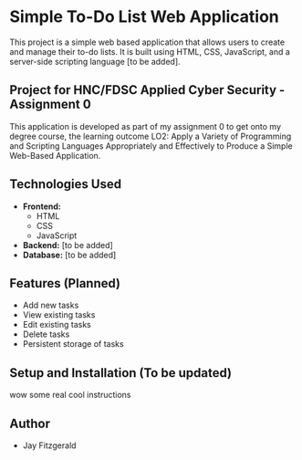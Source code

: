 # Simple To-Do List Web Application

This project is a simple web based application that allows users to create and manage their to-do lists. It is built using HTML, CSS, JavaScript, and a server-side scripting language [to be added].

## Project for HNC/FDSC Applied Cyber Security - Assignment 0

This application is developed as part of my assignment 0 to get onto my degree course, the learning outcome LO2: Apply a Variety of Programming and Scripting Languages Appropriately and Effectively to Produce a Simple Web-Based Application.

## Technologies Used

* **Frontend:**
    * HTML
    * CSS
    * JavaScript
* **Backend:** [to be added]
* **Database:** [to be added]

## Features (Planned)

* Add new tasks
* View existing tasks
* Edit existing tasks
* Delete tasks
* Persistent storage of tasks

## Setup and Installation (To be updated)

wow some real cool instructions

## Author

* Jay Fitzgerald
